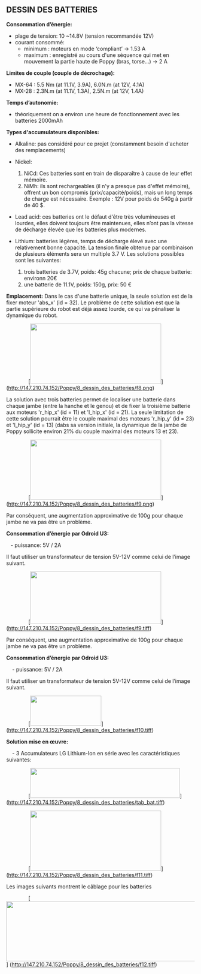 ## DESSIN DES BATTERIES

**Consommation d’énergie:**
* plage de tension: 10 ~14.8V (tension recommandée 12V)
* courant consommé: 
  * minimum : moteurs en mode ‘compliant’ -> 1.53 A 
  * maximum : enregistré au cours d'une séquence qui met en mouvement la partie haute de Poppy (bras, torse...) -> 2 A

**Limites de couple (couple de décrochage):**
*  MX-64 : 5.5 Nm (at 11.1V, 3.9A), 6.0N.m (at 12V, 4.1A)
*  MX-28 : 2.3N.m (at 11.1V, 1.3A), 2.5N.m (at 12V, 1.4A)

**Temps d’autonomie:**
- théoriquement on a environ une heure de fonctionnement avec les batteries 2000mAh

**Types d'accumulateurs disponibles:**
- Alkaline: pas considéré pour ce projet (constamment besoin d'acheter des remplacements)

- Nickel: <BR>
  1.  NiCd: Ces batteries sont en train de disparaître à cause de leur effet mémoire.
  2.  NiMh: ils sont rechargeables (il n'y a presque pas d'effet mémoire), offrent un bon compromis (prix/capacité/poids), mais un long temps de charge est nécessaire.
  Exemple : 12V pour poids de 540g à partir de 40 $.
- Lead acid: ces batteries ont le défaut d'être très volumineuses et lourdes, elles doivent toujours être maintenues, elles n’ont pas la vitesse de décharge élevée que les batteries plus modernes.
- Lithium: batteries légères, temps de décharge élevé avec une relativement bonne capacité. La tension finale obtenue par combinaison de plusieurs éléments sera un multiple 3.7 V. Les solutions possibles sont les suivantes: 
  1. trois batteries de 3.7V, poids: 45g chacune; prix de chaque batterie: environn 20€ 
  2. une batterie de 11.1V, poids: 150g, prix: 50 €

**Emplacement:** 
Dans le cas d'une batterie unique, la seule solution est de la fixer moteur 'abs_x' (id = 32). Le problème de cette solution est que la partie supérieure du robot est déjà assez lourde, ce qui va pénaliser la dynamique du robot. 

&nbsp;&nbsp;&nbsp;&nbsp;&nbsp;&nbsp;&nbsp;&nbsp;&nbsp;&nbsp;&nbsp;&nbsp;&nbsp;&nbsp;
[<img src="http://147.210.74.152/Poppy/8_dessin_des_batteries/f8.png" width="350" height="160" >]
(http://147.210.74.152/Poppy/8_dessin_des_batteries/f8.png)

La solution avec trois batteries permet de localiser une batterie dans chaque jambe (entre la hanche et le genou) et de fixer la troisième batterie aux moteurs 'r_hip_x' (id = 11) et 'l_hip_x' (id = 21). La seule limitation de cette solution pourrait être le couple maximal des moteurs 'r_hip_y' (id = 23) et 'l_hip_y' (id = 13) (dabs sa version initiale, la dynamique de la jambe de Poppy sollicite environ 21% du couple maximal des moteurs 13 et 23). 

&nbsp;&nbsp;&nbsp;&nbsp;&nbsp;&nbsp;&nbsp;&nbsp;&nbsp;&nbsp;&nbsp;&nbsp;&nbsp;&nbsp;
[<img src="http://147.210.74.152/Poppy/8_dessin_des_batteries/f9.png" width="350" height="160" >]
(http://147.210.74.152/Poppy/8_dessin_des_batteries/f9.png)

Par conséquent, une augmentation approximative de 100g pour chaque jambe ne va pas être un problème.

**Consommation d’énergie par Odroid U3:**

&nbsp;&nbsp;&nbsp;- puissance: 5V / 2A

Il faut utiliser un transformateur de tension 5V-12V comme celui de l’image suivant.

&nbsp;&nbsp;&nbsp;&nbsp;&nbsp;&nbsp;&nbsp;&nbsp;&nbsp;&nbsp;&nbsp;&nbsp;&nbsp;&nbsp;
[<img src="http://147.210.74.152/Poppy/8_dessin_des_batteries/f9.tiff" width="350" height="140" >]
(http://147.210.74.152/Poppy/8_dessin_des_batteries/f9.tiff)

Par conséquent, une augmentation approximative de 100g pour chaque jambe ne va pas être un problème.

**Consommation d’énergie par Odroid U3:**<BR>

&nbsp;&nbsp;&nbsp; - puissance: 5V / 2A 

Il faut utiliser un transformateur de tension 5V-12V comme celui de l’image suivant.

&nbsp;&nbsp;&nbsp;&nbsp;&nbsp;&nbsp;&nbsp;&nbsp;&nbsp;&nbsp;&nbsp;&nbsp;&nbsp;&nbsp;
[<img src="http://147.210.74.152/Poppy/8_dessin_des_batteries/f10.tiff" width="190" height="80" >]
(http://147.210.74.152/Poppy/8_dessin_des_batteries/f10.tiff)

**Solution mise en œuvre:**

&nbsp;&nbsp;&nbsp; - 3 Accumulateurs LG Lithium-Ion  en série avec les caractéristiques suivantes:

&nbsp;&nbsp;&nbsp;&nbsp;&nbsp;&nbsp;&nbsp;&nbsp;&nbsp;&nbsp;&nbsp;&nbsp;&nbsp;&nbsp;
[<img src="http://147.210.74.152/Poppy/8_dessin_des_batteries/tab_bat.tiff" width="400" height="80" >]
(http://147.210.74.152/Poppy/8_dessin_des_batteries/tab_bat.tiff)

&nbsp;&nbsp;&nbsp;&nbsp;&nbsp;&nbsp;&nbsp;&nbsp;&nbsp;&nbsp;&nbsp;&nbsp;&nbsp;&nbsp;
[<img src="http://147.210.74.152/Poppy/8_dessin_des_batteries/f11.tiff" width="350" height="160" >]
(http://147.210.74.152/Poppy/8_dessin_des_batteries/f11.tiff)

Les images suivants montrent le câblage pour les batteries

&nbsp;&nbsp;&nbsp;&nbsp;&nbsp;&nbsp;&nbsp;&nbsp;&nbsp;&nbsp;&nbsp;&nbsp;&nbsp;&nbsp;
[<img src="http://147.210.74.152/Poppy/8_dessin_des_batteries/f12.tiff" width="700" height="160" >]
(http://147.210.74.152/Poppy/8_dessin_des_batteries/f12.tiff)
